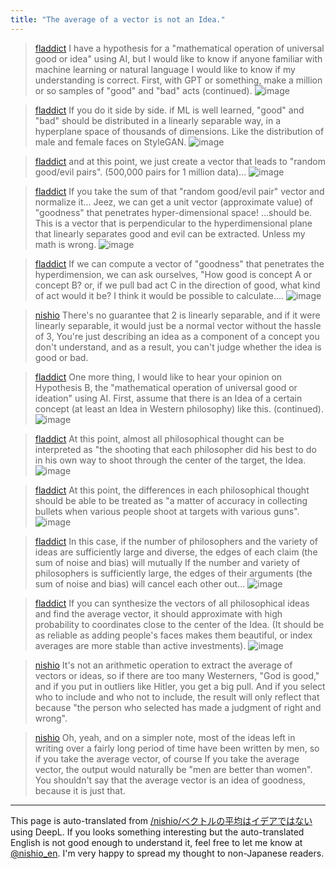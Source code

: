 ```yaml
---
title: "The average of a vector is not an Idea."
---
```


> [fladdict](https://twitter.com/fladdict/status/1638562418564673537/photo/1) I have a hypothesis for a "mathematical operation of universal good or idea" using AI, but I would like to know if anyone familiar with machine learning or natural language I would like to know if my understanding is correct.
>  First, with GPT or something, make a million or so samples of "good" and "bad" acts (continued).
>  ![image](https://pbs.twimg.com/media/Fr1XXLQaMAAgdxm?format=png&name=small#.png)

> [fladdict](https://twitter.com/fladdict/status/1638562885180993536) If you do it side by side. if ML is well learned, "good" and "bad" should be distributed in a linearly separable way, in a hyperplane space of thousands of dimensions. Like the distribution of male and female faces on StyleGAN.
>  ![image](https://pbs.twimg.com/media/Fr1X5u6aEAACZ7B?format=png&name=small#.png)

> [fladdict](https://twitter.com/fladdict/status/1638563199539871744) and at this point, we just create a vector that leads to "random good/evil pairs". (500,000 pairs for 1 million data)...
>  ![image](https://pbs.twimg.com/media/Fr1YSuZaQAA3sE1?format=png&name=small#.png)

> [fladdict](https://twitter.com/fladdict/status/1638563837178953729) If you take the sum of that "random good/evil pair" vector and normalize it...
>  Jeez, we can get a unit vector (approximate value) of "goodness" that penetrates hyper-dimensional space! ...should be. This is a vector that is perpendicular to the hyperdimensional plane that linearly separates good and evil can be extracted. Unless my math is wrong.
>  ![image](https://pbs.twimg.com/media/Fr1YmbpaUAEU0QO?format=png&name=small#.png)

> [fladdict](https://twitter.com/fladdict/status/1638564619387273216) If we can compute a vector of "goodness" that penetrates the hyperdimension, we can ask ourselves, "How good is concept A or concept B? or, if we pull bad act C in the direction of good, what kind of act would it be? I think it would be possible to calculate....
>  ![image](https://pbs.twimg.com/media/Fr1ZUMFaMAAN5GO?format=png&name=small#.png)

> [nishio](https://twitter.com/nishio/status/1638562418564673537/photo/1) There's no guarantee that 2 is linearly separable, and if it were linearly separable, it would just be a normal vector without the hassle of 3, You're just describing an idea as a component of a concept you don't understand, and as a result, you can't judge whether the idea is good or bad.



> [fladdict](https://twitter.com/fladdict/status/1638575316137553922/photo/1) One more thing, I would like to hear your opinion on Hypothesis B, the "mathematical operation of universal good or ideation" using AI.
>  First, assume that there is an Idea of a certain concept (at least an Idea in Western philosophy) like this. (continued).
>  ![image](https://pbs.twimg.com/media/Fr1jUaZagAAcHQo?format=png&name=small#.png)

> [fladdict](https://twitter.com/fladdict/status/1638575745311313920) At this point, almost all philosophical thought can be interpreted as "the shooting that each philosopher did his best to do in his own way to shoot through the center of the target, the Idea.
>  ![image](https://pbs.twimg.com/media/Fr1jtf7acAEaAYg?format=png&name=small#.png)

> [fladdict](https://twitter.com/fladdict/status/1638576290562478081) At this point, the differences in each philosophical thought should be able to be treated as "a matter of accuracy in collecting bullets when various people shoot at targets with various guns".
>  ![image](https://pbs.twimg.com/media/Fr1kF5oaAAAGph5?format=png&name=small#.png)

> [fladdict](https://twitter.com/fladdict/status/1638576939710689280) In this case, if the number of philosophers and the variety of ideas are sufficiently large and diverse, the edges of each claim (the sum of noise and bias) will mutually If the number and variety of philosophers is sufficiently large, the edges of their arguments (the sum of noise and bias) will cancel each other out...
>  ![image](https://pbs.twimg.com/media/Fr1ksaAaMAE6Nrs?format=png&name=small#.png)

> [fladdict](https://twitter.com/fladdict/status/1638577632060260353) If you can synthesize the vectors of all philosophical ideas and find the average vector, it should approximate with high probability to coordinates close to the center of the Idea. (It should be as reliable as adding people's faces makes them beautiful, or index averages are more stable than active investments).
>  ![image](https://pbs.twimg.com/media/Fr1lNVsakAA15BQ?format=png&name=small#.png)

> [nishio](https://twitter.com/nishio/status/1638582434865496064) It's not an arithmetic operation to extract the average of vectors or ideas, so if there are too many Westerners, "God is good," and if you put in outliers like Hitler, you get a big pull. And if you select who to include and who not to include, the result will only reflect that because "the person who selected has made a judgment of right and wrong".

> [nishio](https://twitter.com/nishio/status/1638584604788678656) Oh, yeah, and on a simpler note, most of the ideas left in writing over a fairly long period of time have been written by men, so if you take the average vector, of course If you take the average vector, the output would naturally be "men are better than women". You shouldn't say that the average vector is an idea of goodness, because it is just that.

---
This page is auto-translated from [/nishio/ベクトルの平均はイデアではない](https://scrapbox.io/nishio/ベクトルの平均はイデアではない) using DeepL. If you looks something interesting but the auto-translated English is not good enough to understand it, feel free to let me know at [@nishio_en](https://twitter.com/nishio_en). I'm very happy to spread my thought to non-Japanese readers.